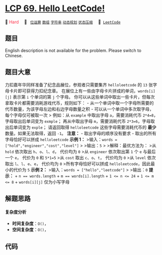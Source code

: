 # [LCP 69. Hello LeetCode!](https://leetcode.cn/problems/rMeRt2)

🔴 <font color=#ff334b>Hard</font>&emsp; 🔖&ensp; [`位运算`](/leetcode/outline/tag/bit-manipulation.md) [`数组`](/leetcode/outline/tag/array.md) [`字符串`](/leetcode/outline/tag/string.md) [`动态规划`](/leetcode/outline/tag/dynamic-programming.md) [`状态压缩`](/leetcode/outline/tag/bitmask.md)&emsp; 🔗&ensp;[`LeetCode`](https://leetcode.cn/problems/rMeRt2)

## 题目

English description is not available for the problem. Please switch to
Chinese.


## 题目大意

力扣嘉年华同样准备了纪念品展位，参观者只需要集齐 `helloleetcode` 的 `13` 张字母卡片即可获得力扣纪念章。
在展位上有一些由字母卡片拼成的单词，`words[i][j]` 表示第 `i` 个单词的第 `j` 个字母。
你可以从这些单词中取出一些卡片，但每次拿取卡片都需要消耗游戏代币，规则如下： \- 从一个单词中取一个字母所需要的代币数量，为该字母左边和右边字母数量之积
\- 可以从一个单词中多次取字母，每个字母仅可被取一次 > 例如：从 `example` 中取出字母 `a`，需要消耗代币
`2*4=8`，字母取出后单词变为 `exmple`； 再从中取出字母 `m`，需要消耗代币 `2*3=6`，字母取出后单词变为 `exple`；
请返回取得 `helloleetcode` 这些字母需要消耗代币的 **最少** 数量。如果无法取得，返回 `-1`。 **注意：** \-
取出字母的顺序没有要求 \- 取出的所有字母恰好可以拼成 `helloleetcode` **示例 1：** >输入：`words =
["hold","engineer","cost","level"]` > >输出：`5` > >解释：最优方法为： >从 `hold` 依次取出
`h`、`o`、`l`、`d`， 代价均为 `0` >从 `engineer` 依次取出第 `1` 个 `e` 与最后一个 `e`， 代价为 `0` 和
`5*1=5` >从 `cost` 取出 `c`、`o`、`t`， 代价均为 `0` >从 `level` 依次取出 `l`、`l`、`e`、`e`，
代价均为 `0` >所有字母恰好可以拼成 `helloleetcode`，因此最小的代价为 `5` **示例 2：** >输入：`words =
["hello","leetcode"]` > >输出：`0` **提示：** \+ `n == words.length` \+ `m ==
words[i].length` \+ `1 <= n <= 24` \+ `1 <= m <= 8` \+ `words[i][j]` 仅为小写字母


## 解题思路

#### 复杂度分析

- **时间复杂度**：`O()`，
- **空间复杂度**：`O()`，

## 代码

```javascript

```